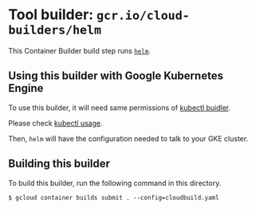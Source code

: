 # Tool builder: `gcr.io/cloud-builders/helm`

This Container Builder build step runs
[`helm`](https://helm.sh/).

## Using this builder with Google Kubernetes Engine

To use this builder, it will need same permissions of [kubectl buidler](https://github.com/GoogleCloudPlatform/cloud-builders/tree/master/kubectl).

Please check [kubectl usage](https://github.com/GoogleCloudPlatform/cloud-builders/tree/master/kubectl#using-this-builder-with-google-kubernetes-engine).

Then, `helm` will have the configuration needed to talk to your GKE cluster.

## Building this builder

To build this builder, run the following command in this directory.

    $ gcloud container builds submit . --config=cloudbuild.yaml
